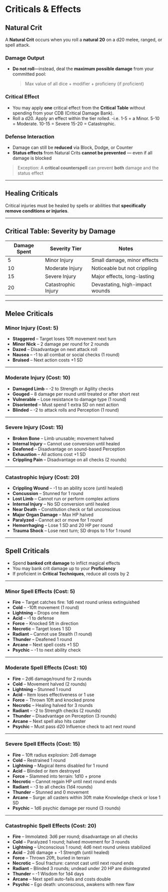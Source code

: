 # Criticals & Effects

## Natural Crit

A **Natural Crit** occurs when you roll a **natural 20** on a d20 melee, ranged, or spell attack.

### Damage Output

- **Do not roll**—instead, deal the **maximum possible damage** from your committed pool:  
  > Max value of all dice + modifier + proficieny (if proficient)

### Critical Effect

- You may apply **one** critical effect from the **Critical Table** without spending from your CDB (Critical Damage Bank).
- Roll a d20. Apply an effect within the tier rolled.
    -i.e. 1-5 = a Minor. 5-10 = Moderate. 10-15 = Severe 15-20 = Catastrophic.

### Defense Interaction

- Damage can still be **reduced** via Block, Dodge, or Counter
- **Status effects** from Natural Crits **cannot be prevented** — even if all damage is blocked

> Exception: A **critical counterspell** can prevent **both** damage and the status effect

---

## Healing Criticals

Critical injuries must be healed by spells or abilities that **specifically remove conditions or injuries**.

---

## Critical Table: Severity by Damage

| Damage Spent | Severity Tier      | Notes                           |
|--------------|--------------------|---------------------------------|
| 5            | Minor Injury        | Small damage, minor effects     |
| 10           | Moderate Injury     | Noticeable but not crippling    |
| 15           | Severe Injury       | Major effects, long-lasting     |
| 20           | Catastrophic Injury | Devastating, high-impact wounds |

---

## Melee Criticals

### Minor Injury (Cost: 5)

- **Staggered** – Target loses 10ft movement next turn  
- **Minor Nick** – 2 damage per round for 2 rounds  
- **Dazed** – Disadvantage on next attack roll  
- **Nausea** – -1 to all combat or social checks (1 round)  
- **Bruised** – Next action costs +1 SD  

---

### Moderate Injury (Cost: 10)

- **Damaged Limb** – -2 to Strength or Agility checks  
- **Gouged** – 8 damage per round until treated or after short rest  
- **Vulnerable** – Lose resistance to damage type (1 round)  
- **Disoriented** – Must spend 1 extra SD on next action  
- **Blinded** – -2 to attack rolls and Perception (1 round)  

---

### Severe Injury (Cost: 15)

- **Broken Bone** – Limb unusable; movement halved  
- **Internal Injury** – Cannot use conversion until healed  
- **Deafened** – Disadvantage on sound-based Perception  
- **Exhaustion** – All actions cost +1 SD  
- **Crippling Pain** – Disadvantage on all checks (2 rounds)  

---

### Catastrophic Injury (Cost: 20)

- **Crippling Wound** – -1 to an ability score (until healed)  
- **Concussion** – Stunned for 1 round  
- **Lost Limb** – Cannot run or perform complex actions  
- **Internal Injury** – No SD conversion until healed  
- **Near Death** – Constitution check or fall unconscious  
- **Major Organ Damage** – Max HP halved  
- **Paralyzed** – Cannot act or move for 1 round  
- **Hemorrhaging** – Lose 1 SD and 20 HP per round  
- **Trauma Shock** – Lose next turn; SD drops to 1 for 1 round  

---

## Spell Criticals

- Spend **banked crit damage** to inflict magical effects
- You may bank crit damage up to your **Proficiency**
- If proficient in **Critical Techniques**, reduce all costs by 2

---

### Minor Spell Effects (Cost: 5)

- **Fire** – Target catches fire: 1d6 next round unless extinguished  
- **Cold** – -10ft movement (1 round)  
- **Lightning** – Drops one item  
- **Acid** – -1 to defense  
- **Force** – Knocked 5ft in direction  
- **Necrotic** – Target loses 1 SD  
- **Radiant** – Cannot use Stealth (1 round)  
- **Thunder** – Deafened 1 round  
- **Arcane** – Next spell costs +1 SD  
- **Psychic** – -1 to next ability check  

---

### Moderate Spell Effects (Cost: 10)

- **Fire** – 2d6 damage/round for 2 rounds  
- **Cold** – Movement halved (2 rounds)  
- **Lightning** – Stunned 1 round  
- **Acid** – Item loses effectiveness or 1 use  
- **Force** – Thrown 10ft and knocked prone  
- **Necrotic** – Healing halved for 3 rounds  
- **Radiant** – -2 to Strength checks (2 rounds)  
- **Thunder** – Disadvantage on Perception (3 rounds)  
- **Arcane** – Next spell also hits caster  
- **Psychic** – Must pass d20 Influence check to act next round  

---

### Severe Spell Effects (Cost: 15)

- **Fire** – 10ft radius explosion: 2d6 damage  
- **Cold** – Restrained 1 round  
- **Lightning** – Magical items disabled for 1 round  
- **Acid** – Blinded or item destroyed  
- **Force** – Slammed into terrain: 1d10 + prone  
- **Necrotic** – Cannot regain HP until next round ends  
- **Radiant** – -3 to all checks (1d4 rounds)  
- **Thunder** – Stunned and 0 movement  
- **Arcane** – Surge: all casters within 30ft make Knowledge check or lose 1 SD  
- **Psychic** – 1d6 psychic damage per round (3 rounds)  

---

### Catastrophic Spell Effects (Cost: 20)

- **Fire** – Immolated: 3d6 per round; disadvantage on all checks  
- **Cold** – Paralyzed 1 round; halved movement for 3 rounds  
- **Lightning** – Unconscious 1 round; 4d6 next round unless stabilized  
- **Acid** – 2d6 damage + -1 Strength (until healed)  
- **Force** – Thrown 20ft, buried in terrain  
- **Necrotic** – Soul fracture: cannot cast until next round ends  
- **Radiant** – Blinded 3 rounds; undead under 20 HP are disintegrated  
- **Thunder** – -1 Wisdom for 1d4 days  
- **Arcane** – Next spell auto-fails and costs double  
- **Psychic** – Ego death: unconscious, awakens with new flaw
